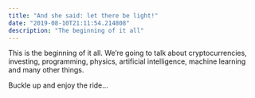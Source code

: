 ```yaml
---
title: "And she said: let there be light!"
date: "2019-08-10T21:11:54.214808"
description: "The beginning of it all"
---
```


This is the beginning of it all. We’re going to talk about cryptocurrencies, investing, programming, physics, artificial intelligence, machine learning and many other things.

Buckle up and enjoy the ride…
